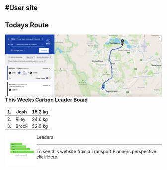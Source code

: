 #User site 
---


## Todays Route

<img align="left" width="" height="" src="./Route.png"> 




### This Weeks Carbon Leader Board
| 1. 	| Josh  	| 15.2 kg |	
|-----|---------|---------|	
| 2. 	| Riley 	| 24.6 kg |
| 3. 	| Brock 	| 52.5 kg |

Leaders
<img align="Left" width="20%" height="20%" src="./Leader Board.png"> <br>


___











To see this website from a Transport Planners perspective click [Here](Planner_veiw.md) 
